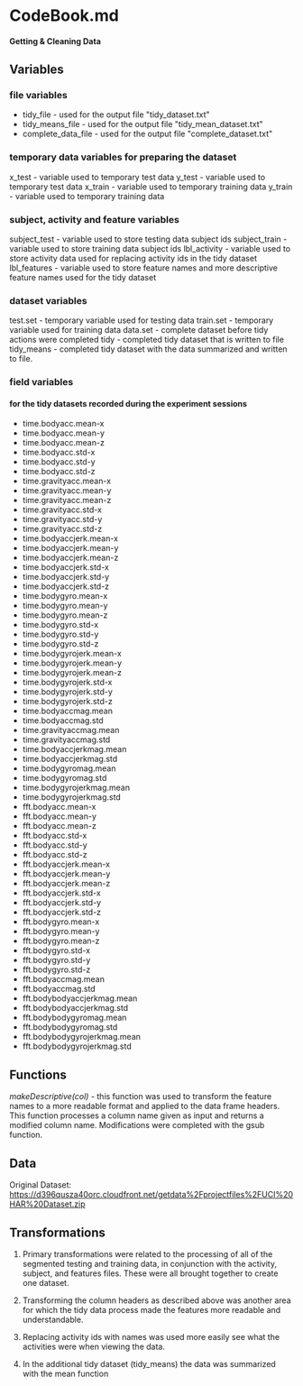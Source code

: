 # CodeBook.md
#### Getting & Cleaning Data

## Variables

### file variables
* tidy_file - used for the output file "tidy_dataset.txt"
* tidy_means_file - used for the output file "tidy_mean_dataset.txt"
* complete_data_file - used for the output file "complete_dataset.txt"

### temporary data variables for preparing the dataset
x_test - variable used to temporary test data
y_test - variable used to temporary test data
x_train - variable used to temporary training data
y_train - variable used to temporary training data

### subject, activity and feature variables 
subject_test - variable used to store testing data subject ids
subject_train - variable used to store training data subject ids
lbl_activity - variable used to store activity data used for replacing activity ids in the tidy dataset
lbl_features - variable used to store feature names and more descriptive feature names used for the tidy dataset

### dataset variables
test.set - temporary variable used for testing data
train.set - temporary variable used for training data
data.set - complete dataset before tidy actions were completed
tidy - completed tidy dataset that is written to file
tidy_means - completed tidy dataset with the data summarized and written to file.

### field variables 
#### for the tidy datasets recorded during the experiment sessions

* time.bodyacc.mean-x
* time.bodyacc.mean-y
* time.bodyacc.mean-z
* time.bodyacc.std-x
* time.bodyacc.std-y
* time.bodyacc.std-z
* time.gravityacc.mean-x
* time.gravityacc.mean-y
* time.gravityacc.mean-z
* time.gravityacc.std-x
* time.gravityacc.std-y
* time.gravityacc.std-z
* time.bodyaccjerk.mean-x
* time.bodyaccjerk.mean-y
* time.bodyaccjerk.mean-z
* time.bodyaccjerk.std-x
* time.bodyaccjerk.std-y
* time.bodyaccjerk.std-z
* time.bodygyro.mean-x
* time.bodygyro.mean-y
* time.bodygyro.mean-z
* time.bodygyro.std-x
* time.bodygyro.std-y
* time.bodygyro.std-z
* time.bodygyrojerk.mean-x
* time.bodygyrojerk.mean-y
* time.bodygyrojerk.mean-z
* time.bodygyrojerk.std-x
* time.bodygyrojerk.std-y
* time.bodygyrojerk.std-z
* time.bodyaccmag.mean
* time.bodyaccmag.std
* time.gravityaccmag.mean
* time.gravityaccmag.std
* time.bodyaccjerkmag.mean
* time.bodyaccjerkmag.std
* time.bodygyromag.mean
* time.bodygyromag.std
* time.bodygyrojerkmag.mean
* time.bodygyrojerkmag.std
* fft.bodyacc.mean-x
* fft.bodyacc.mean-y
* fft.bodyacc.mean-z
* fft.bodyacc.std-x
* fft.bodyacc.std-y
* fft.bodyacc.std-z
* fft.bodyaccjerk.mean-x
* fft.bodyaccjerk.mean-y
* fft.bodyaccjerk.mean-z
* fft.bodyaccjerk.std-x
* fft.bodyaccjerk.std-y
* fft.bodyaccjerk.std-z
* fft.bodygyro.mean-x
* fft.bodygyro.mean-y
* fft.bodygyro.mean-z
* fft.bodygyro.std-x
* fft.bodygyro.std-y
* fft.bodygyro.std-z
* fft.bodyaccmag.mean
* fft.bodyaccmag.std
* fft.bodybodyaccjerkmag.mean
* fft.bodybodyaccjerkmag.std
* fft.bodybodygyromag.mean
* fft.bodybodygyromag.std
* fft.bodybodygyrojerkmag.mean
* fft.bodybodygyrojerkmag.std


## Functions

*makeDescriptive(col)* - this function was used to transform the feature names to a more readable format and applied to the data frame headers.  This function processes a column name given as input and returns a modified column name.  Modifications were completed with the gsub function.

## Data

Original Dataset: https://d396qusza40orc.cloudfront.net/getdata%2Fprojectfiles%2FUCI%20HAR%20Dataset.zip 

## Transformations

1. Primary transformations were related to the processing of all of the segmented testing and training data, in conjunction with the activity, subject, and features files.  These were all brought together to create one dataset.

2. Transforming the column headers as described above was another area for which the tidy data process made the features more readable and understandable.

3. Replacing activity ids with names was used more easily see what the activities were when viewing the data.

4. In the additional tidy dataset (tidy_means) the data was summarized with the mean function
